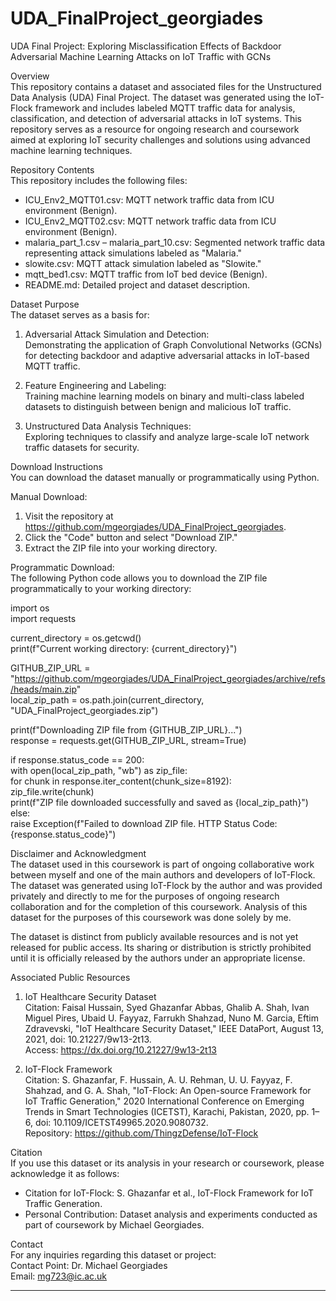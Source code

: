 # UDA_FinalProject_georgiades

UDA Final Project: Exploring Misclassification Effects of Backdoor Adversarial Machine Learning Attacks on IoT Traffic with GCNs

Overview  
This repository contains a dataset and associated files for the Unstructured Data Analysis (UDA) Final Project. The dataset was generated using the IoT-Flock framework and includes labeled MQTT traffic data for analysis, classification, and detection of adversarial attacks in IoT systems. This repository serves as a resource for ongoing research and coursework aimed at exploring IoT security challenges and solutions using advanced machine learning techniques.

Repository Contents  
This repository includes the following files:  
- ICU_Env2_MQTT01.csv: MQTT network traffic data from ICU environment (Benign).  
- ICU_Env2_MQTT02.csv: MQTT network traffic data from ICU environment (Benign).  
- malaria_part_1.csv – malaria_part_10.csv: Segmented network traffic data representing attack simulations labeled as "Malaria."  
- slowite.csv: MQTT attack simulation labeled as "Slowite."  
- mqtt_bed1.csv: MQTT traffic from IoT bed device (Benign).  
- README.md: Detailed project and dataset description.

Dataset Purpose  
The dataset serves as a basis for:  

1. Adversarial Attack Simulation and Detection:  
   Demonstrating the application of Graph Convolutional Networks (GCNs) for detecting backdoor and adaptive adversarial attacks in IoT-based MQTT traffic.  

2. Feature Engineering and Labeling:  
   Training machine learning models on binary and multi-class labeled datasets to distinguish between benign and malicious IoT traffic.  

3. Unstructured Data Analysis Techniques:  
   Exploring techniques to classify and analyze large-scale IoT network traffic datasets for security.

Download Instructions  
You can download the dataset manually or programmatically using Python.  

Manual Download:  
1. Visit the repository at https://github.com/mgeorgiades/UDA_FinalProject_georgiades.  
2. Click the "Code" button and select "Download ZIP."  
3. Extract the ZIP file into your working directory.

Programmatic Download:  
The following Python code allows you to download the ZIP file programmatically to your working directory:

import os  
import requests  

current_directory = os.getcwd()  
print(f"Current working directory: {current_directory}")  

GITHUB_ZIP_URL = "https://github.com/mgeorgiades/UDA_FinalProject_georgiades/archive/refs/heads/main.zip"  
local_zip_path = os.path.join(current_directory, "UDA_FinalProject_georgiades.zip")  

print(f"Downloading ZIP file from {GITHUB_ZIP_URL}...")  
response = requests.get(GITHUB_ZIP_URL, stream=True)  

if response.status_code == 200:  
    with open(local_zip_path, "wb") as zip_file:  
        for chunk in response.iter_content(chunk_size=8192):  
            zip_file.write(chunk)  
    print(f"ZIP file downloaded successfully and saved as {local_zip_path}")  
else:  
    raise Exception(f"Failed to download ZIP file. HTTP Status Code: {response.status_code}")  

Disclaimer and Acknowledgment  
The dataset used in this coursework is part of ongoing collaborative work between myself and one of the main authors and developers of IoT-Flock. The dataset was generated using IoT-Flock by the author and was provided privately and directly to me for the purposes of ongoing research collaboration and for the completion of this coursework. Analysis of this dataset for the purposes of this coursework was done solely by me.  

The dataset is distinct from publicly available resources and is not yet released for public access. Its sharing or distribution is strictly prohibited until it is officially released by the authors under an appropriate license.

Associated Public Resources  
1. IoT Healthcare Security Dataset  
Citation: Faisal Hussain, Syed Ghazanfar Abbas, Ghalib A. Shah, Ivan Miguel Pires, Ubaid U. Fayyaz, Farrukh Shahzad, Nuno M. Garcia, Eftim Zdravevski, "IoT Healthcare Security Dataset," IEEE DataPort, August 13, 2021, doi: 10.21227/9w13-2t13.  
Access: https://dx.doi.org/10.21227/9w13-2t13  

2. IoT-Flock Framework  
Citation: S. Ghazanfar, F. Hussain, A. U. Rehman, U. U. Fayyaz, F. Shahzad, and G. A. Shah, "IoT-Flock: An Open-source Framework for IoT Traffic Generation," 2020 International Conference on Emerging Trends in Smart Technologies (ICETST), Karachi, Pakistan, 2020, pp. 1–6, doi: 10.1109/ICETST49965.2020.9080732.  
Repository: https://github.com/ThingzDefense/IoT-Flock  

Citation  
If you use this dataset or its analysis in your research or coursework, please acknowledge it as follows:  
- Citation for IoT-Flock: S. Ghazanfar et al., IoT-Flock Framework for IoT Traffic Generation.  
- Personal Contribution: Dataset analysis and experiments conducted as part of coursework by Michael Georgiades.

Contact  
For any inquiries regarding this dataset or project:  
Contact Point: Dr. Michael Georgiades  
Email: mg723@ic.ac.uk  

--- 

